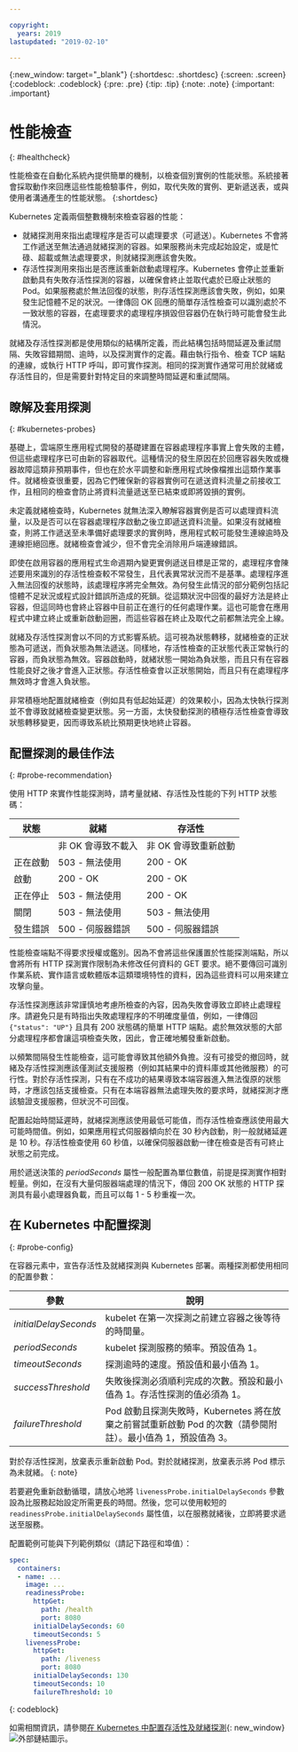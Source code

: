 ```yaml
---

copyright:
  years: 2019
lastupdated: "2019-02-10"

---
```


{:new_window: target="_blank"}
{:shortdesc: .shortdesc}
{:screen: .screen}
{:codeblock: .codeblock}
{:pre: .pre}
{:tip: .tip}
{:note: .note}
{:important: .important}

# 性能檢查
{: #healthcheck}

性能檢查在自動化系統內提供簡單的機制，以檢查個別實例的性能狀態。系統接著會採取動作來回應這些性能檢驗事件，例如，取代失敗的實例、更新遞送表，或與使用者溝通產生的性能狀態。
{:shortdesc}

Kubernetes 定義兩個整數機制來檢查容器的性能：

* 就緒探測用來指出處理程序是否可以處理要求（可遞送）。Kubernetes 不會將工作遞送至無法通過就緒探測的容器。如果服務尚未完成起始設定，或是忙碌、超載或無法處理要求，則就緒探測應該會失敗。
* 存活性探測用來指出是否應該重新啟動處理程序。Kubernetes 會停止並重新啟動具有失敗存活性探測的容器，以確保會終止並取代處於已廢止狀態的 Pod。如果服務處於無法回復的狀態，則存活性探測應該會失敗，例如，如果發生記憶體不足的狀況。一律傳回 OK 回應的簡單存活性檢查可以識別處於不一致狀態的容器，在處理要求的處理程序損毀但容器仍在執行時可能會發生此情況。

就緒及存活性探測都是使用類似的結構所定義，而此結構包括時間延遲及重試間隔、失敗容錯期間、逾時，以及探測實作的定義。藉由執行指令、檢查 TCP 端點的連線，或執行 HTTP 呼叫，即可實作探測。相同的探測實作通常可用於就緒或存活性目的，但是需要針對特定目的來調整時間延遲和重試間隔。

## 瞭解及套用探測
{: #kubernetes-probes}

基礎上，雲端原生應用程式開發的基礎建置在容器處理程序事實上會失敗的主體，但這些處理程序已可由新的容器取代。這種情況的發生原因在於回應容器失敗或機器故障這類非預期事件，但也在於水平調整和新應用程式映像檔推出這類作業事件。就緒檢查很重要，因為它們確保新的容器實例可在遞送資料流量之前接收工作，且相同的檢查會防止將資料流量遞送至已結束或即將毀損的實例。

未定義就緒檢查時，Kubernetes 就無法深入瞭解容器實例是否可以處理資料流量，以及是否可以在容器處理程序啟動之後立即遞送資料流量。如果沒有就緒檢查，則將工作遞送至未準備好處理要求的實例時，應用程式較可能發生連線逾時及連線拒絕回應。就緒檢查會減少，但不會完全消除用戶端連線錯誤。

即使在啟用容器的應用程式生命週期內變更實例遞送目標是正常的，處理程序會陳述要用來識別的存活性檢查較不常發生，且代表異常狀況而不是基準。處理程序進入無法回復的狀態時，該處理程序將完全無效。為何發生此情況的部分範例包括記憶體不足狀況或程式設計錯誤所造成的死鎖。從這類狀況中回復的最好方法是終止容器，但這同時也會終止容器中目前正在進行的任何處理作業。這也可能會在應用程式中建立終止或重新啟動迴圈，而這些容器在終止及取代之前都無法完全上線。

就緒及存活性探測會以不同的方式影響系統。這可視為狀態轉移，就緒檢查的正狀態為可遞送，而負狀態為無法遞送。同樣地，存活性檢查的正狀態代表正常執行的容器，而負狀態為無效。容器啟動時，就緒狀態一開始為負狀態，而且只有在容器性能良好之後才會進入正狀態。存活性檢查會以正狀態開始，而且只有在處理程序無效時才會進入負狀態。

非常積極地配置就緒檢查（例如具有低起始延遲）的效果較小，因為太快執行探測並不會導致就緒檢查變更狀態。另一方面，太快發動探測的積極存活性檢查會導致狀態轉移變更，因而導致系統比預期更快地終止容器。

## 配置探測的最佳作法
{: #probe-recommendation}

使用 HTTP 來實作性能探測時，請考量就緒、存活性及性能的下列 HTTP 狀態碼：

| 狀態     |就緒|存活性|
|----------|-----------------------|-----------------------|
|          | 非 OK 會導致不載入| 非 OK 會導致重新啟動|
| 正在啟動 | 503 - 無法使用| 200 - OK                   |
| 啟動     | 200 - OK                   | 200 - OK                   |
| 正在停止 | 503 - 無法使用| 200 - OK                   |
| 關閉     | 503 - 無法使用| 503 - 無法使用|
|發生錯誤|500 - 伺服器錯誤|500 - 伺服器錯誤|

性能檢查端點不得要求授權或鑑別。因為不會將這些保護置於性能探測端點，所以會將所有 HTTP 探測實作限制為未修改任何資料的 GET 要求。絕不要傳回可識別作業系統、實作語言或軟體版本這類環境特性的資料，因為這些資料可以用來建立攻擊向量。

存活性探測應該非常謹慎地考慮所檢查的內容，因為失敗會導致立即終止處理程序。請避免只是有時指出失敗處理程序的不明確度量值，例如，一律傳回 `{"status": "UP"}` 且具有 200 狀態碼的簡單 HTTP 端點。處於無效狀態的大部分處理程序都會讓這項檢查失敗，因此，會正確地觸發重新啟動。

以頻繁間隔發生性能檢查，這可能會導致其他額外負擔。沒有可接受的撤回時，就緒及存活性探測應該僅測試支援服務（例如其結果中的資料庫或其他微服務）的可行性。對於存活性探測，只有在不成功的結果導致本端容器進入無法復原的狀態時，才應該包括支援檢查。只有在本端容器無法處理失敗的要求時，就緒探測才應該驗證支援服務，但狀況不可回復。

配置起始時間延遲時，就緒探測應該使用最低可能值，而存活性檢查應該使用最大可能時間值。例如，如果應用程式伺服器傾向於在 30 秒內啟動，則一般就緒延遲是 10 秒。存活性檢查使用 60 秒值，以確保伺服器啟動一律在檢查是否有可終止狀態之前完成。

用於遞送決策的 *periodSeconds* 屬性一般配置為單位數值，前提是探測實作相對輕量。例如，在沒有大量伺服器端處理的情況下，傳回 200 OK 狀態的 HTTP 探測具有最小處理器負載，而且可以每 1 - 5 秒重複一次。

## 在 Kubernetes 中配置探測
{: #probe-config}

在容器元素中，宣告存活性及就緒探測與 Kubernetes 部署。兩種探測都使用相同的配置參數：

| 參數 | 說明 |
|-----------|-------------|
| *initialDelaySeconds* | kubelet 在第一次探測之前建立容器之後等待的時間量。|
| *periodSeconds* | kubelet 探測服務的頻率。預設值為 1。|
| *timeoutSeconds* | 探測逾時的速度。預設值和最小值為 1。|
| *successThreshold* | 失敗後探測必須順利完成的次數。預設和最小值為 1。存活性探測的值必須為 1。|
| *failureThreshold* | Pod 啟動且探測失敗時，Kubernetes 將在放棄之前嘗試重新啟動 Pod 的次數（請參閱附註）。最小值為 1，預設值為 3。|

  對於存活性探測，放棄表示重新啟動 Pod。對於就緒探測，放棄表示將 Pod 標示為未就緒。
  {: note}

若要避免重新啟動循環，請放心地將 `livenessProbe.initialDelaySeconds` 參數設為比服務起始設定所需更長的時間。然後，您可以使用較短的 `readinessProbe.initialDelaySeconds` 屬性值，以在服務就緒後，立即將要求遞送至服務。

配置範例可能與下列範例類似（請記下路徑和埠值）：

```yaml
spec:
  containers:
  - name: ...
    image: ...
    readinessProbe:
      httpGet:
        path: /health
        port: 8080
      initialDelaySeconds: 60
      timeoutSeconds: 5
    livenessProbe:
      httpGet:
        path: /liveness
        port: 8080
      initialDelaySeconds: 130
      timeoutSeconds: 10
      failureThreshold: 10
```
{: codeblock}

如需相關資訊，請參閱[在 Kubernetes 中配置存活性及就緒探測](https://kubernetes.io/docs/tasks/configure-pod-container/configure-liveness-readiness-probes/){: new_window} ![外部鏈結圖示](../icons/launch-glyph.svg "外部鏈結圖示")。
